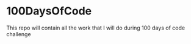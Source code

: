 # 100DaysOfCode
This repo will contain all the work that I will do during 100 days of code challenge 
